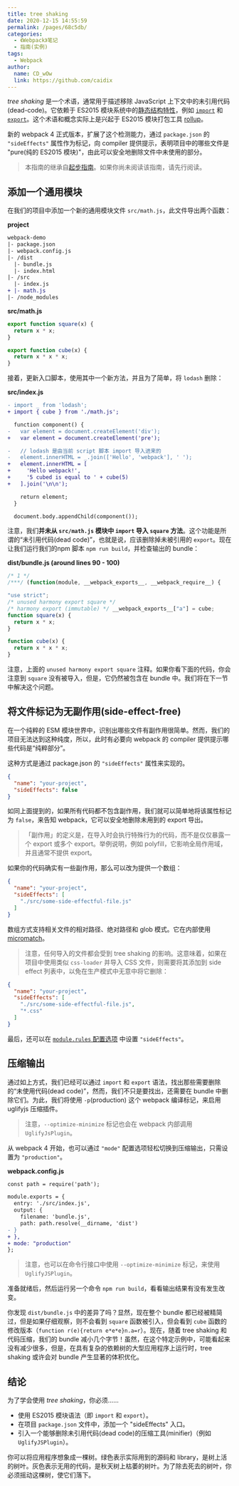 ```yaml
---
title: tree shaking
date: 2020-12-15 14:55:59
permalink: /pages/68c5db/
categories:
  - 《Webpack》笔记
  - 指南(实例)
tags: 
  - Webpack 
author: 
  name: CD_wOw
  link: https://github.com/caidix
---
```


*tree shaking* 是一个术语，通常用于描述移除 JavaScript 上下文中的未引用代码(dead-code)。它依赖于 ES2015 模块系统中的[静态结构特性](http://exploringjs.com/es6/ch_modules.html#static-module-structure)，例如 [`import`](https://developer.mozilla.org/en-US/docs/Web/JavaScript/Reference/Statements/import) 和 [`export`](https://developer.mozilla.org/en-US/docs/Web/JavaScript/Reference/Statements/export)。这个术语和概念实际上是兴起于 ES2015 模块打包工具 [rollup](https://github.com/rollup/rollup)。

新的 webpack 4 正式版本，扩展了这个检测能力，通过 `package.json` 的 `"sideEffects"` 属性作为标记，向 compiler 提供提示，表明项目中的哪些文件是 "pure(纯的 ES2015 模块)"，由此可以安全地删除文件中未使用的部分。

> 本指南的继承自[起步指南](https://www.webpackjs.com/guides/getting-started)。如果你尚未阅读该指南，请先行阅读。

## 添加一个通用模块

在我们的项目中添加一个新的通用模块文件 `src/math.js`，此文件导出两个函数：

**project**

```diff
webpack-demo
|- package.json
|- webpack.config.js
|- /dist
  |- bundle.js
  |- index.html
|- /src
  |- index.js
+ |- math.js
|- /node_modules
```

**src/math.js**

```javascript
export function square(x) {
  return x * x;
}

export function cube(x) {
  return x * x * x;
}
```

接着，更新入口脚本，使用其中一个新方法，并且为了简单，将 `lodash` 删除：

**src/index.js**

```diff
- import _ from 'lodash';
+ import { cube } from './math.js';

  function component() {
-   var element = document.createElement('div');
+   var element = document.createElement('pre');

-   // lodash 是由当前 script 脚本 import 导入进来的
-   element.innerHTML = _.join(['Hello', 'webpack'], ' ');
+   element.innerHTML = [
+     'Hello webpack!',
+     '5 cubed is equal to ' + cube(5)
+   ].join('\n\n');

    return element;
  }

  document.body.appendChild(component());
```

注意，我们**并未从 `src/math.js` 模块中 `import` 导入 `square` 方法**。这个功能是所谓的“未引用代码(dead code)”，也就是说，应该删除掉未被引用的 `export`。现在让我们运行我们的npm 脚本 `npm run build`，并检查输出的 bundle：

**dist/bundle.js (around lines 90 - 100)**

```js
/* 1 */
/***/ (function(module, __webpack_exports__, __webpack_require__) {

"use strict";
/* unused harmony export square */
/* harmony export (immutable) */ __webpack_exports__["a"] = cube;
function square(x) {
  return x * x;
}

function cube(x) {
  return x * x * x;
}
```

注意，上面的 `unused harmony export square` 注释。如果你看下面的代码，你会注意到 `square` 没有被导入，但是，它仍然被包含在 bundle 中。我们将在下一节中解决这个问题。

## 将文件标记为无副作用(side-effect-free)

在一个纯粹的 ESM 模块世界中，识别出哪些文件有副作用很简单。然而，我们的项目无法达到这种纯度，所以，此时有必要向 webpack 的 compiler 提供提示哪些代码是“纯粹部分”。

这种方式是通过 package.json 的 `"sideEffects"` 属性来实现的。

```json
{
  "name": "your-project",
  "sideEffects": false
}
```

如同上面提到的，如果所有代码都不包含副作用，我们就可以简单地将该属性标记为 `false`，来告知 webpack，它可以安全地删除未用到的 export 导出。

> 「副作用」的定义是，在导入时会执行特殊行为的代码，而不是仅仅暴露一个 export 或多个 export。举例说明，例如 polyfill，它影响全局作用域，并且通常不提供 export。

如果你的代码确实有一些副作用，那么可以改为提供一个数组：

```json
{
  "name": "your-project",
  "sideEffects": [
    "./src/some-side-effectful-file.js"
  ]
}
```

数组方式支持相关文件的相对路径、绝对路径和 glob 模式。它在内部使用 [micromatch](https://github.com/micromatch/micromatch#matching-features)。

> 注意，任何导入的文件都会受到 tree shaking 的影响。这意味着，如果在项目中使用类似 `css-loader` 并导入 CSS 文件，则需要将其添加到 side effect 列表中，以免在生产模式中无意中将它删除：

```json
{
  "name": "your-project",
  "sideEffects": [
    "./src/some-side-effectful-file.js",
    "*.css"
  ]
}
```

最后，还可以在 [`module.rules` 配置选项](https://github.com/webpack/webpack/issues/6065#issuecomment-351060570) 中设置 `"sideEffects"`。

## 压缩输出

通过如上方式，我们已经可以通过 `import` 和 `export` 语法，找出那些需要删除的“未使用代码(dead code)”，然而，我们不只是要找出，还需要在 bundle 中删除它们。为此，我们将使用 `-p`(production) 这个 webpack 编译标记，来启用 uglifyjs 压缩插件。

> 注意，`--optimize-minimize` 标记也会在 webpack 内部调用 `UglifyJsPlugin`。

从 webpack 4 开始，也可以通过 `"mode"` 配置选项轻松切换到压缩输出，只需设置为 `"production"`。

**webpack.config.js**

```diff
const path = require('path');

module.exports = {
  entry: './src/index.js',
  output: {
    filename: 'bundle.js',
    path: path.resolve(__dirname, 'dist')
- }
+ },
+ mode: "production"
};
```

> 注意，也可以在命令行接口中使用 `--optimize-minimize` 标记，来使用 `UglifyJSPlugin`。

准备就绪后，然后运行另一个命令 `npm run build`，看看输出结果有没有发生改变。

你发现 `dist/bundle.js` 中的差异了吗？显然，现在整个 bundle 都已经被精简过，但是如果仔细观察，则不会看到 `square` 函数被引入，但会看到 `cube` 函数的修改版本（`function r(e){return e*e*e}n.a=r`）。现在，随着 tree shaking 和代码压缩，我们的 bundle 减小几个字节！虽然，在这个特定示例中，可能看起来没有减少很多，但是，在具有复杂的依赖树的大型应用程序上运行时，tree shaking 或许会对 bundle 产生显著的体积优化。

## 结论

为了学会使用 *tree shaking*，你必须……

- 使用 ES2015 模块语法（即 `import` 和 `export`）。
- 在项目 `package.json` 文件中，添加一个 "sideEffects" 入口。
- 引入一个能够删除未引用代码(dead code)的压缩工具(minifier)（例如 `UglifyJSPlugin`）。

你可以将应用程序想象成一棵树。绿色表示实际用到的源码和 library，是树上活的树叶。灰色表示无用的代码，是秋天树上枯萎的树叶。为了除去死去的树叶，你必须摇动这棵树，使它们落下。



